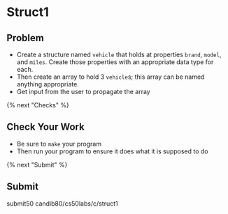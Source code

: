 # Struct1

## Problem

* Create a structure named `vehicle` that holds at properties `brand`, `model`, and `miles`. Create those properties with an appropriate data type for each.  
* Then create an array to hold 3 `vehicle`s; this array can be named anything appropriate.  
* Get input from the user to propagate the array

{% next "Checks" %}

## Check Your Work

- Be sure to `make` your program
- Then run your program to ensure it does what it is supposed to do

{% next "Submit" %}

## Submit

submit50 candib80/cs50labs/c/struct1